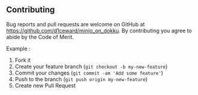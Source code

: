 ## Contributing

Bug reports and pull requests are welcome on GitHub at https://github.com/d1ceward/minio_on_dokku.
By contributing you agree to abide by the Code of Merit.

Example :

1. Fork it
2. Create your feature branch (`git checkout -b my-new-feature`)
3. Commit your changes (`git commit -am 'Add some feature'`)
4. Push to the branch (`git push origin my-new-feature`)
5. Create new Pull Request
